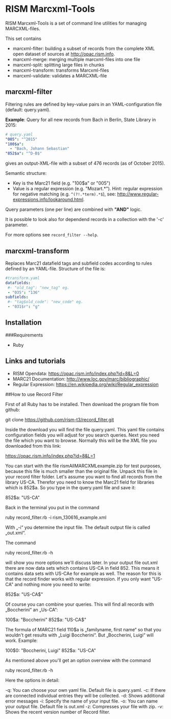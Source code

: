 # RISM Marcxml-Tools

RISM Marcxml-Tools is a set of command line utilities for managing MARCXML-files. 

This set contains

* marcxml-filter: building a subset of records from the complete XML open dataset of sources at http://opac.rism.info. 
* marcxml-merge: merging multiple marcxml-files into one file
* marcxml-split: splitting large files in chunks
* marcxml-transform: transforms Marcxml-files
* marcxml-validate: validates a MARCXML-file

## marcxml-filter
Filtering rules are defined by key-value pairs in an YAML-configuration file (default: query.yaml). 

__Example__: Query for all new records from Bach in Berlin, State Library in 2015:

```yaml
# query.yaml
"005": "^2015"
"100$a":
  - "Bach, Johann Sebastian"
"852$a": "^D-B$"

```
gives an output-XML-file with a subset of 476 records (as of October 2015). 

Semantic structure:
* Key is the Marc21 field (e.g. "100$a" or "005")
* Value is a regular expression (e.g. "Mozart.\*"). Hint: regular expression for negative matching (e.g. `^(?!.*term).*$`), see: http://www.regular-expressions.info/lookaround.html. 

Query parameters (one per line) are combined with __"AND"__ logic.

It is possible to look also for dependend records in a collection with the '-c' parameter.

For more options see `record_filter --help`.

## marcxml-transform
Replaces Marc21 datafield tags and subfield codes according to rules defined by an YAML-file. Structure of the file is:

```yaml
#transform.yaml
datafields:
 #- "old_tag": "new_tag" eg.
 - "035": "136"
subfields:
 #- "tag$old_code": "new_code" eg.
 - "031$r": "g"
```

## Installation

###Requirements

* Ruby

## Links and tutorials
* RISM Opendata: https://opac.rism.info/index.php?id=8&L=0
* MARC21 Documentation: http://www.loc.gov/marc/bibliographic/  
* Regular Expression: https://en.wikipedia.org/wiki/Regular_expression


##How to use Record Filter

First of all Ruby has to be installed. Then download the program file from github:

git clone https://github.com/rism-t3/record_filter.git

Inside the download you will find the file query.yaml. This yaml file contains configuration fields you will adjust for you search queries. Next you need the file which you want to browse. Normally this will be the XML file you downloaded from this link:

https://opac.rism.info/index.php?id=8&L=1

You can start with the file rismAllMARCXMLexample.zip for test purposes, because this file is much smaller than the original file. Unpack this file in your record filter folder. Let's assume you want to find all records from the library US-CA. Therefor you need to know the Marc21 field for libraries which is 852$a. So you type in the query.yaml file and save it:

852$a: "US-CA"

Back in the terminal you put in the command 

ruby record_filter.rb -i rism_130616_example.xml

With „-i“ you determine the input file. The default output file is called „out.xml“.  

The command

ruby record_filter.rb -h

will show you more options we'll discuss later. In your output file out.xml there are now data sets which contains US-CA in field 852. This means it contains data sets with US-CAe for example as well. The reason for this is that the record finder works with regular expression. If you only want "US-CA" and nothing more you need to write:

852$a: "US-CA$"

Of course you can combine your queries. This will find all records with „Boccherini“ an „Us-CA“:

100$a: "Boccherini"
852$a: "US-CA$"

The formula of MARC21 field 110$a is „familyname, first name“ so that you wouldn't get results with „Luigi Boccherini“. But „Boccherini, Luigi“ will work. Example:

100$0: "Boccherini, Luigi"
852$a: "US-CA"

As mentioned above you'll get an option overview with the command

ruby record_filter.rb -h

Here the options in detail:

-q: You can choose your own yaml file. Default file is query.yaml.
-c: If there are connected individual entries they will be collected.
-d: Shows additional error messages
-i: Specify the name of your input file.
-o: You can name your output file. Default file is out.xml
-z: Compresses your file with zip.
-v: Shows the recent version number of Record filter.


